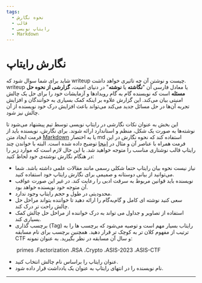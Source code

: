 ```yaml
---
tags:
  - نحوه نگارش 
  - قالب
  - رایتاپ نویسی
  - Markdown 
---
```


#   نگارش رایتاپ

شاید برای شما سوال شود که writeup چیست و نوشتن آن چه تاثیری خواهد داشت. writeup یا معادل فارسی آن "**نگاشته** یا **نوشته**" در دنیای امنیت، **گزارشی از نحوه حل مسئله** است که نویسنده گام به گام رویدادها و آزمایشات خود را برای حل یک چالش امنیتی بیان می‌کند. این گزارش علاوه بر اینکه کمک بسیاری به خوانندگان و افزایش تجربه آن‌ها در حل مسائل جدید می‌کند می‌تواند باعث افزایش درک خود نویسنده از آن چالش نیز شود.  

 این بخش به عنوان نکات نگارشی در رایتاپ نویسی توسط تیم پیشنهاد می‌شود تا نوشته‌ها به صورت یک شکل، منظم و استاندارد ارائه شوند.  برای نگارش، نویسنده باید از فرمت ایجاد متن [Markdown](https://en.wikipedia.org/wiki/Markdown) یا به اختصار md استفاده کند که نحوه نگارش در این فرمت همراه با عناصر آن و مثال در [اینجا](https://flagmotori.github.io/writeups/introduction/template/) توضیح داده شده است.
 البته با خواندن چند رایتاپ قالب نوشتاری مناسب را متوجه خواهید شد.
با این حال لازم است که موارد زیر را در هنگام نگارش نوشته‌ی خود لحاظ کنید:

- نیاز نیست نحوه بیان رایتاپ حتما شکلی رسمی مانند مقالات علمی داشته باشد. شما می‌توانید از بیانی دوستانه و صمیمی برای نگارش رایتاپ خود استفاده کنید. 
- نویسنده باید قوانین مربوط به سرقت ادبی را رعایت کند. در غیر این صورت عواقب آن متوجه خود نویسنده خواهد بود.
- محدودیتی در طول و حجم رایتاپ وجود ندارد.
- سعی کنید نوشته ای کامل و گام‌به‌گام را ارائه دهید تا خواننده بتواند مراحل حل چالش راحت تر درک کند. 
- استفاده از تصاویر و جداول می تواند به درک خواننده از  مراحل حل چالش کمک بسیاری کند.
- برچسب گذاری (Tag) رایتاب بسیار مهم است و توصیه می‌شود که برچسب ها را به ترتیب از مفهوم کلان تر به کوچک تر قرار دهید. همچنین برچسب برای نام مسابقه CTF و سال آن مسابقه در نظر بگیرید. به عنوان نمونه: 

$~~~~~~$ primes ،Factorization ،RSA ،Crypto ،ASIS-2023 ،ASIS-CTF  

- عنوان رایتاپ را براساس نام چالش انتخاب کنید.
- نام نویسنده را در انتهای رایتاپ به عنوان یک یادداشت قرار داده شود.

---